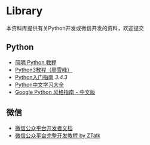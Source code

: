 # Library
本资料库提供有关Python开发或微信开发的资料，欢迎提交

## Python
- [简明 Python 教程](http://woodpecker.org.cn/abyteofpython_cn/chinese/)
- [Python3教程（廖雪峰）](http://www.liaoxuefeng.com/wiki/0014316089557264a6b348958f449949df42a6d3a2e542c000)
- [Python入门指南](http://www.pythondoc.com/pythontutorial3/index.html) *3.4.3*
- [Python中文学习大全](http://www.pythondoc.com/)
- [Google Python 风格指南 - 中文版](http://zh-google-styleguide.readthedocs.org/en/latest/google-python-styleguide/)

## 微信
- [微信公众平台开发者文档](http://mp.weixin.qq.com/wiki/home/index.html)
- [微信公众平台完整开发教程 by ZTalk](http://segmentfault.com/a/1190000000446237)
